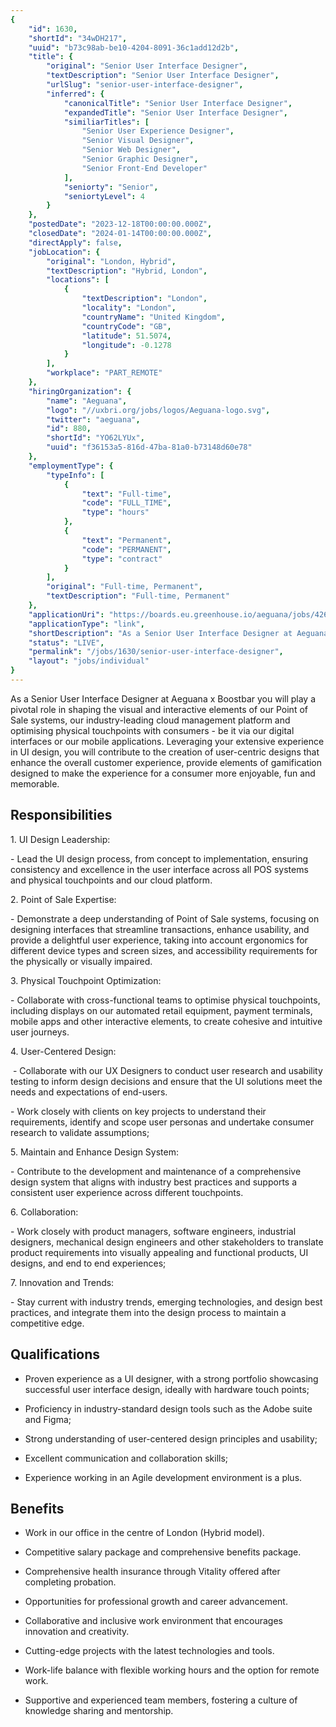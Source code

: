 ```yaml
---
{
	"id": 1630,
	"shortId": "34wDH217",
	"uuid": "b73c98ab-be10-4204-8091-36c1add12d2b",
	"title": {
		"original": "Senior User Interface Designer",
		"textDescription": "Senior User Interface Designer",
		"urlSlug": "senior-user-interface-designer",
		"inferred": {
			"canonicalTitle": "Senior User Interface Designer",
			"expandedTitle": "Senior User Interface Designer",
			"similiarTitles": [
				"Senior User Experience Designer",
				"Senior Visual Designer",
				"Senior Web Designer",
				"Senior Graphic Designer",
				"Senior Front-End Developer"
			],
			"seniorty": "Senior",
			"seniortyLevel": 4
		}
	},
	"postedDate": "2023-12-18T00:00:00.000Z",
	"closedDate": "2024-01-14T00:00:00.000Z",
	"directApply": false,
	"jobLocation": {
		"original": "London, Hybrid",
		"textDescription": "Hybrid, London",
		"locations": [
			{
				"textDescription": "London",
				"locality": "London",
				"countryName": "United Kingdom",
				"countryCode": "GB",
				"latitude": 51.5074,
				"longitude": -0.1278
			}
		],
		"workplace": "PART_REMOTE"
	},
	"hiringOrganization": {
		"name": "Aeguana",
		"logo": "//uxbri.org/jobs/logos/Aeguana-logo.svg",
		"twitter": "aeguana",
		"id": 880,
		"shortId": "YO62LYUx",
		"uuid": "f36153a5-816d-47ba-81a0-b73148d60e78"
	},
	"employmentType": {
		"typeInfo": [
			{
				"text": "Full-time",
				"code": "FULL_TIME",
				"type": "hours"
			},
			{
				"text": "Permanent",
				"code": "PERMANENT",
				"type": "contract"
			}
		],
		"original": "Full-time, Permanent",
		"textDescription": "Full-time, Permanent"
	},
	"applicationUri": "https://boards.eu.greenhouse.io/aeguana/jobs/4261381101",
	"applicationType": "link",
	"shortDescription": "As a Senior User Interface Designer at Aeguana x Boostbar you will play a pivotal role in shaping the visual and interactive elements of our Point of Sale systems, our industry-leading- cloud",
	"status": "LIVE",
	"permalink": "/jobs/1630/senior-user-interface-designer",
	"layout": "jobs/individual"
}
---
```

<p>As a Senior User Interface Designer at Aeguana x Boostbar you will play a pivotal role in shaping the visual and interactive elements of our Point of Sale systems, our industry-leading cloud management platform and optimising physical touchpoints with consumers - be it via our digital interfaces or our mobile applications. Leveraging your extensive experience in UI design, you will contribute to the creation of user-centric designs that enhance the overall customer experience, provide elements of gamification designed to make the experience for a consumer more enjoyable, fun and memorable.</p><h2>Responsibilities</h2><p>1. UI Design Leadership:</p><p>- Lead the UI design process, from concept to implementation, ensuring consistency and excellence in the user interface across all POS systems and physical touchpoints and our cloud platform.</p><p>2. Point of Sale Expertise:</p><p>- Demonstrate a deep understanding of Point of Sale systems, focusing on designing interfaces that streamline transactions, enhance usability, and provide a delightful user experience, taking into account ergonomics for different device types and screen sizes, and accessibility requirements for the physically or visually impaired.</p><p>3. Physical Touchpoint Optimization:</p><p>- Collaborate with cross-functional teams to optimise physical touchpoints, including displays on our automated retail equipment, payment terminals, mobile apps and other interactive elements, to create cohesive and intuitive user journeys.</p><p>4. User-Centered Design:</p><p>&nbsp;- Collaborate with our UX Designers to conduct user research and usability testing to inform design decisions and ensure that the UI solutions meet the needs and expectations of end-users.</p><p>- Work closely with clients on key projects to understand their requirements, identify and scope user personas and undertake consumer research to validate assumptions;</p><p>5. Maintain and Enhance Design System:</p><p>- Contribute to the development and maintenance of a comprehensive design system that aligns with industry best practices and supports a consistent user experience across different touchpoints.</p><p>6. Collaboration:</p><p>- Work closely with product managers, software engineers, industrial designers, mechanical design engineers and other stakeholders to translate product requirements into visually appealing and functional products, UI designs, and end to end experiences;</p><p>7. Innovation and Trends:</p><p>- Stay current with industry trends, emerging technologies, and design best practices, and integrate them into the design process to maintain a competitive edge.</p><h2>Qualifications</h2><ul><li><p>Proven experience as a UI designer, with a strong portfolio showcasing successful user interface design, ideally with hardware touch points;</p></li><li><p>Proficiency in industry-standard design tools such as the Adobe suite and Figma;</p></li><li><p>Strong understanding of user-centered design principles and usability;</p></li><li><p>Excellent communication and collaboration skills;</p></li><li><p>Experience working in an Agile development environment is a plus.</p></li></ul><h2>Benefits</h2><ul><li><p>Work in our office in the centre of London (Hybrid model).</p></li><li><p>Competitive salary package and comprehensive benefits package.</p></li><li><p>Comprehensive health insurance through Vitality offered after completing probation.</p></li><li><p>Opportunities for professional growth and career advancement.</p></li><li><p>Collaborative and inclusive work environment that encourages innovation and creativity.</p></li><li><p>Cutting-edge projects with the latest technologies and tools.</p></li><li><p>Work-life balance with flexible working hours and the option for remote work.</p></li><li><p>Supportive and experienced team members, fostering a culture of knowledge sharing and mentorship.</p></li></ul>
